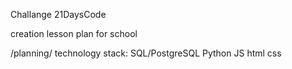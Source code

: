 Challange 21DaysCode
 
creation lesson plan for school

/planning/
technology stack:
SQL/PostgreSQL
Python
JS
html
css
